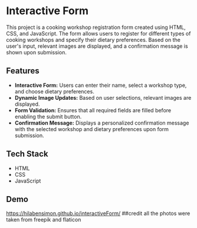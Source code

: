 
# Interactive Form

This project is a cooking workshop registration form created using HTML, CSS, and JavaScript. The form allows users to register for different types of cooking workshops and specify their dietary preferences. Based on the user's input, relevant images are displayed, and a confirmation message is shown upon submission.

## Features
- **Interactive Form:** Users can enter their name, select a workshop type, and choose dietary preferences.
- **Dynamic Image Updates:** Based on user selections, relevant images are displayed.
- **Form Validation:** Ensures that all required fields are filled before enabling the submit button.
- **Confirmation Message:** Displays a personalized confirmation message with the selected workshop and dietary preferences upon form submission.


## Tech Stack

- HTML
- CSS
- JavaScript


## Demo

https://hilabensimon.github.io/interactiveForm/
##credit
all the photos were taken from freepik and flaticon

